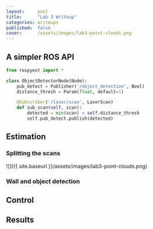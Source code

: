 ```yaml
---
layout:     post
title:      "Lab 3 Writeup"
categories: writeups
published:  false
cover:      /assets/images/lab3-point-clouds.png
---
```


<!--more-->

## A simpler ROS API

```python
from rospyext import *

class ObjectDetectorNode(Node):
    pub_detect = Publisher('/object_detection', Bool)
    distance_thresh = Param(float, default=1)

    @Subscriber('/laser/scan', LaserScan)
    def sub_scan(self, scan):
        detected = min(scan) < self.distance_thresh
        self.pub_detect.publish(detected)
```

## Estimation

### Splitting the scans

![]({{ site.baseurl }}/assets/images/lab3-point-clouds.png)

### Wall and object detection


## Control


## Results

<!-- [Here's a link to our lab presentation slide deck](). -->
